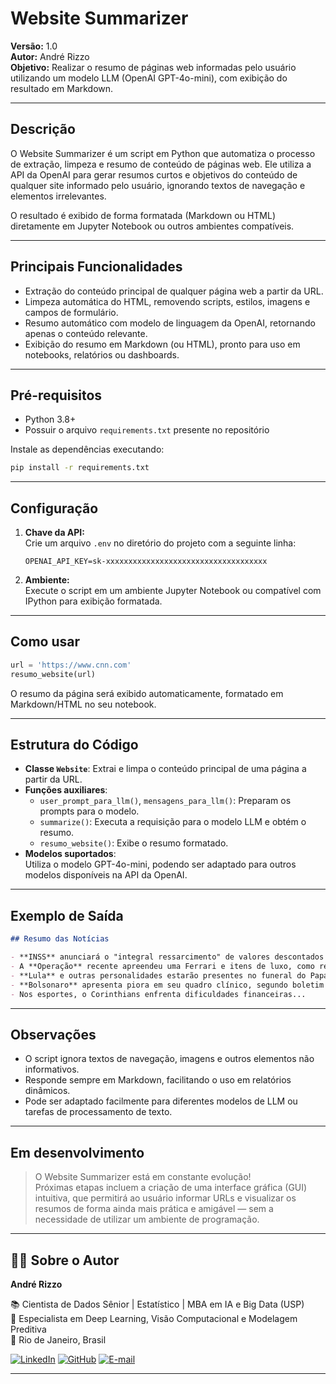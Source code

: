 
# Website Summarizer

**Versão:** 1.0  
**Autor:** André Rizzo  
**Objetivo:** Realizar o resumo de páginas web informadas pelo usuário utilizando um modelo LLM (OpenAI GPT-4o-mini), com exibição do resultado em Markdown.

---

## Descrição

O Website Summarizer é um script em Python que automatiza o processo de extração, limpeza e resumo de conteúdo de páginas web. Ele utiliza a API da OpenAI para gerar resumos curtos e objetivos do conteúdo de qualquer site informado pelo usuário, ignorando textos de navegação e elementos irrelevantes.

O resultado é exibido de forma formatada (Markdown ou HTML) diretamente em Jupyter Notebook ou outros ambientes compatíveis.

---

## Principais Funcionalidades

- Extração do conteúdo principal de qualquer página web a partir da URL.
- Limpeza automática do HTML, removendo scripts, estilos, imagens e campos de formulário.
- Resumo automático com modelo de linguagem da OpenAI, retornando apenas o conteúdo relevante.
- Exibição do resumo em Markdown (ou HTML), pronto para uso em notebooks, relatórios ou dashboards.

---

## Pré-requisitos

- Python 3.8+
- Possuir o arquivo `requirements.txt` presente no repositório

Instale as dependências executando:

```bash
pip install -r requirements.txt
```

---

## Configuração

1. **Chave da API:**  
   Crie um arquivo `.env` no diretório do projeto com a seguinte linha:

   ```
   OPENAI_API_KEY=sk-xxxxxxxxxxxxxxxxxxxxxxxxxxxxxxxxxxxx
   ```

2. **Ambiente:**  
   Execute o script em um ambiente Jupyter Notebook ou compatível com IPython para exibição formatada.

---

## Como usar

```python
url = 'https://www.cnn.com'
resumo_website(url)
```

O resumo da página será exibido automaticamente, formatado em Markdown/HTML no seu notebook.

---

## Estrutura do Código

- **Classe `Website`**: Extrai e limpa o conteúdo principal de uma página a partir da URL.
- **Funções auxiliares**:  
  - `user_prompt_para_llm()`, `mensagens_para_llm()`: Preparam os prompts para o modelo.
  - `summarize()`: Executa a requisição para o modelo LLM e obtém o resumo.
  - `resumo_website()`: Exibe o resumo formatado.
- **Modelos suportados**:  
  Utiliza o modelo GPT-4o-mini, podendo ser adaptado para outros modelos disponíveis na API da OpenAI.

---

## Exemplo de Saída

```markdown
## Resumo das Notícias

- **INSS** anunciará o "integral ressarcimento" de valores descontados ilegalmente, recomendando que beneficiários evitem ir às agências.
- A **Operação** recente apreendeu uma Ferrari e itens de luxo, como relógios e obras de arte.
- **Lula** e outras personalidades estarão presentes no funeral do Papa Francisco.
- **Bolsonaro** apresenta piora em seu quadro clínico, segundo boletim médico.
- Nos esportes, o Corinthians enfrenta dificuldades financeiras...
```

---

## Observações

- O script ignora textos de navegação, imagens e outros elementos não informativos.
- Responde sempre em Markdown, facilitando o uso em relatórios dinâmicos.
- Pode ser adaptado facilmente para diferentes modelos de LLM ou tarefas de processamento de texto.

---

## Em desenvolvimento

> O Website Summarizer está em constante evolução!  
> Próximas etapas incluem a criação de uma interface gráfica (GUI) intuitiva, que permitirá ao usuário informar URLs e visualizar os resumos de forma ainda mais prática e amigável — sem a necessidade de utilizar um ambiente de programação.

---

## 👨‍💻 Sobre o Autor

**André Rizzo**

📚 Cientista de Dados Sênior | Estatístico | MBA em IA e Big Data (USP)  
🧠 Especialista em Deep Learning, Visão Computacional e Modelagem Preditiva  
📍 Rio de Janeiro, Brasil  

[![LinkedIn](https://img.shields.io/badge/-LinkedIn-0A66C2?style=flat-square&logo=linkedin&logoColor=white)](https://www.linkedin.com/in/andrerizzo1)
[![GitHub](https://img.shields.io/badge/-GitHub-181717?style=flat-square&logo=github&logoColor=white)](https://github.com/andrerizzo)
[![E-mail](https://img.shields.io/badge/-Email-D14836?style=flat-square&logo=gmail&logoColor=white)](mailto:andrerizzo@hotmail.com)

---
